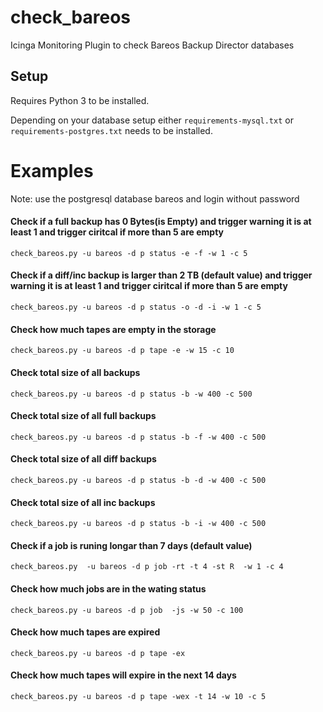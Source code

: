 # check_bareos

Icinga Monitoring Plugin to check Bareos Backup Director databases

## Setup

Requires Python 3 to be installed.

Depending on your database setup either `requirements-mysql.txt` or `requirements-postgres.txt` needs to be installed.

# Examples

Note: use the postgresql database bareos and login without password

#### Check if a full backup has 0 Bytes(is Empty) and trigger warning it is at least 1 and trigger ciritcal if more than 5 are empty
```check_bareos.py -u bareos -d p status -e -f -w 1 -c 5```


#### Check if a diff/inc backup is larger than 2 TB (default value) and trigger warning it is at least 1 and trigger ciritcal if more than 5 are empty
```check_bareos.py -u bareos -d p status -o -d -i -w 1 -c 5```


#### Check how much tapes are empty in the storage
```check_bareos.py -u bareos -d p tape -e -w 15 -c 10```


#### Check total size of all backups
```check_bareos.py -u bareos -d p status -b -w 400 -c 500```


#### Check total size of all full backups
```check_bareos.py -u bareos -d p status -b -f -w 400 -c 500```


#### Check total size of all diff backups
```check_bareos.py -u bareos -d p status -b -d -w 400 -c 500```


#### Check total size of all inc backups
```check_bareos.py -u bareos -d p status -b -i -w 400 -c 500```


#### Check if a job is runing longar than 7 days (default value)
```check_bareos.py  -u bareos -d p job -rt -t 4 -st R  -w 1 -c 4```


#### Check how much jobs are in the wating status
```check_bareos.py -u bareos -d p job  -js -w 50 -c 100```


#### Check how much tapes are expired
```check_bareos.py -u bareos -d p tape -ex```


#### Check how much tapes will expire in the next 14 days
```check_bareos.py -u bareos -d p tape -wex -t 14 -w 10 -c 5```
